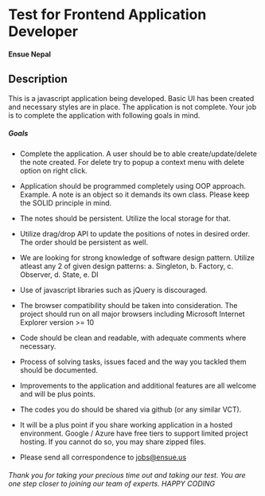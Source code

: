 # Test for Frontend Application Developer
#### Ensue Nepal

## Description
This is a javascript application being developed. Basic UI has been created and necessary
styles are in place. The application is not complete. Your job is to complete 
the application with following goals in mind. 

##### Goals
* Complete the application. A user should be to able create/update/delete the note created.
For delete try to popup a context menu with delete option on right click. 

* Application should be programmed completely using OOP approach. Example. A note is an object 
so it demands its own class. Please keep the SOLID principle in mind. 

* The notes should be persistent. Utilize the local storage for that. 

* Utilize drag/drop API to update the positions of notes in desired order. The order 
should be persistent as well. 

* We are looking for strong knowledge of software design pattern. Utilize atleast any 2 of 
given design patterns: a. Singleton, b. Factory, c. Observer, d. State,  e. DI

* Use of javascript libraries such as jQuery is discouraged.

* The browser compatibility should be taken into consideration. The project should run on all major browsers including 
Microsoft Internet Explorer version >= 10 

* Code should be clean and readable, with adequate comments where necessary. 

* Process of solving tasks, issues faced and the way you tackled them should be documented. 

* Improvements to the application and additional features are all welcome and will be plus points. 

* The codes you do should be shared via github (or any similar VCT). 

* It will be a plus point if you share working application in a hosted environment. Google / Azure have free tiers to support limited project hosting. 
If you cannot do so, you may share zipped files.  

* Please send all correspondence to jobs@ensue.us

###### Thank you for taking your precious time out and taking our test. You are one step closer to joining our team of experts. HAPPY CODING